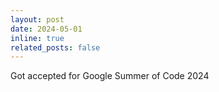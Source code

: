 ```yaml
---
layout: post
date: 2024-05-01
inline: true
related_posts: false
---
```


Got accepted for Google Summer of Code 2024
